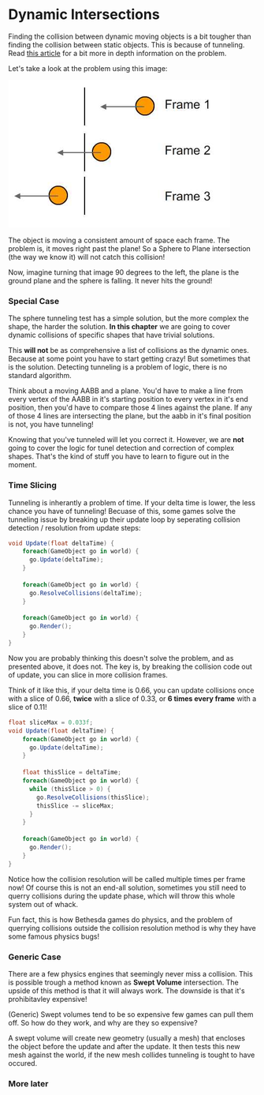 # Dynamic Intersections

Finding the collision between dynamic moving objects is a bit tougher than finding the collision between static objects. This is because of tunneling. Read [this article](https://www.aorensoftware.com/blog/2011/06/01/when-bullets-move-too-fast/) for a bit more in depth information on the problem.

Let's take a look at the problem using this image:

![TUNNEL](tunneling.jpg)

The object is moving a consistent amount of space each frame. The problem is, it moves right past the plane! So a Sphere to Plane intersection (the way we know it) will not catch this collision! 

Now, imagine turning that image 90 degrees to the left, the plane is the ground plane and the sphere is falling. It never hits the ground!

### Special Case

The sphere tunneling test has a simple solution, but the more complex the shape, the harder the solution. __In this chapter__ we are going to cover dynamic collisions of specific shapes that have trivial solutions. 

This __will not__ be as comprehensive a list of collisions as the dynamic ones. Because at some point you have to start getting crazy! But sometimes that is the solution. Detecting tunneling is a problem of logic, there is no standard algorithm.

Think about a moving AABB and a plane. You'd have to make a line from every vertex of the AABB in it's starting position to every vertex in it's end position, then you'd have to compare those 4 lines against the plane. If any of those 4 lines are intersecting the plane, but the aabb in it's final position is not, you have tunneling!

Knowing that you've tunneled will let you correct it. However, we are __not__ going to cover the logic for tunel detection and correction of complex shapes. That's the kind of stuff you have to learn to figure out in the moment.

### Time Slicing

Tunneling is inherantly a problem of time. If your delta time is lower, the less chance you have of tunneling! Becuase of this, some games solve the tunneling issue by breaking up their update loop by seperating collision detection / resolution from update steps:

```cs
void Update(float deltaTime) {
    foreach(GameObject go in world) {
      go.Update(deltaTime);
    }
    
    foreach(GameObject go in world) {
      go.ResolveCollisions(deltaTime);
    }
    
    foreach(GameObject go in world) {
      go.Render();
    }
}
```

Now you are probably thinking this doesn't solve the problem, and as presented above, it does not. The key is, by breaking the collision code out of update, you can slice in more collision frames.

Think of it like this, if your delta time is 0.66, you can update collisions once with a slice of 0.66, __twice__ with a slice of 0.33, or __6 times every frame__ with a slice of 0.11!

```cs
float sliceMax = 0.033f;
void Update(float deltaTime) {
    foreach(GameObject go in world) {
      go.Update(deltaTime);
    }
    
    float thisSlice = deltaTime;
    foreach(GameObject go in world) {
      while (thisSlice > 0) {
        go.ResolveCollisions(thisSlice);
        thisSlice -= sliceMax;
      }
    }
    
    foreach(GameObject go in world) {
      go.Render();
    }
}
```

Notice how the collision resolution will be called multiple times per frame now! Of course this is not an end-all solution, sometimes you still need to querry collisions during the update phase, which will throw this whole system out of whack.

Fun fact, this is how Bethesda games do physics, and the problem of querrying collisions outside the collision resolution method is why they have some famous physics bugs!

### Generic Case

There are a few physics engines that seemingly never miss a collision. This is possible trough a method known as __Swept Volume__ intersection. The upside of this method is that it will always work. The downside is that it's prohibitavley expensive!

(Generic) Swept volumes tend to be so expensive few games can pull them off. So how do they work, and why are they so expensive? 

A swept volume will create new geometry (usually a mesh) that encloses the object before the update and after the update. It then tests this new mesh against the world, if the new mesh collides tunneling is tought to have occured.

### More later

